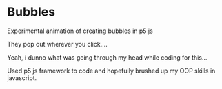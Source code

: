 # Bubbles
Experimental animation of creating bubbles in p5 js

They pop out wherever you click....

Yeah, i dunno what was going through my head while coding for this...

Used p5 js framework to code and hopefully brushed up my OOP skills in javascript.

